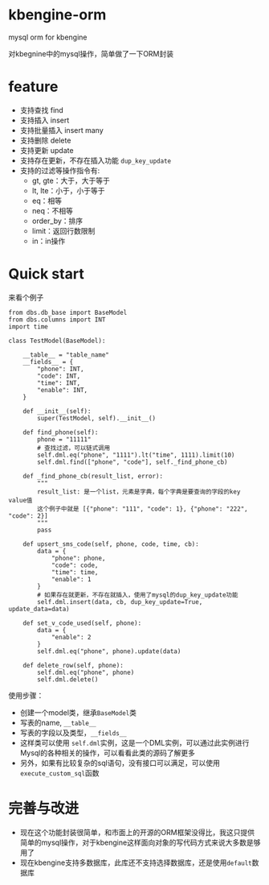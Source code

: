 # kbengine-orm
mysql orm for kbengine

对kbegnine中的mysql操作，简单做了一下ORM封装

# feature

* 支持查找 find
* 支持插入 insert
* 支持批量插入 insert many
* 支持删除 delete
* 支持更新 update
* 支持存在更新，不存在插入功能 `dup_key_update`
* 支持的过滤等操作指令有:
    * gt, gte：大于，大于等于
    * lt, lte：小于，小于等于
    * eq：相等
    * neq：不相等
    * order_by：排序
    * limit：返回行数限制
    * in：in操作

# Quick start

来看个例子
```
from dbs.db_base import BaseModel
from dbs.columns import INT
import time

class TestModel(BaseModel):

    __table__ = "table_name"
    __fields__ = {
        "phone": INT,
        "code": INT,
        "time": INT,
        "enable": INT,
    }

    def __init__(self):
        super(TestModel, self).__init__()
    
    def find_phone(self):
        phone = "11111"
        # 查找过滤，可以链式调用
        self.dml.eq("phone", "1111").lt("time", 1111).limit(10)
        self.dml.find(["phone", "code"], self._find_phone_cb)

    def _find_phone_cb(result_list, error):
        """
        result_list: 是一个list，元素是字典，每个字典是要查询的字段的key value值
        这个例子中就是 [{"phone": "111", "code": 1}, {"phone": "222", "code": 2}]
        """
        pass

    def upsert_sms_code(self, phone, code, time, cb):
        data = {
            "phone": phone,
            "code": code,
            "time": time,
            "enable": 1
        }
        # 如果存在就更新，不存在就插入，使用了mysql的dup_key_update功能
        self.dml.insert(data, cb, dup_key_update=True, update_data=data)

    def set_v_code_used(self, phone):
        data = {
            "enable": 2
        }
        self.dml.eq("phone", phone).update(data)

    def delete_row(self, phone):
        self.dml.eq("phone", phone)
        self.dml.delete()

```

使用步骤：

* 创建一个model类，继承`BaseModel`类
* 写表的name, `__table__`
* 写表的字段以及类型，`__fields__`
* 这样类可以使用 `self.dml`实例，这是一个DML实例，可以通过此实例进行Mysql的各种相关的操作，可以看看此类的源码了解更多
* 另外，如果有比较复杂的sql语句，没有接口可以满足，可以使用`execute_custom_sql`函数

# 完善与改进

* 现在这个功能封装很简单，和市面上的开源的ORM框架没得比，我这只提供简单的mysql操作，对于kbengine这样面向对象的写代码方式来说大多数是够用了
* 现在kbengine支持多数据库，此库还不支持选择数据库，还是使用`default`数据库



